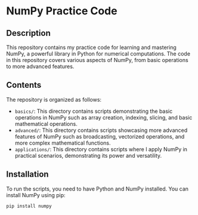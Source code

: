 # NumPy Practice Code

## Description
This repository contains my practice code for learning and mastering NumPy, a powerful library in Python for numerical computations. The code in this repository covers various aspects of NumPy, from basic operations to more advanced features.

## Contents
The repository is organized as follows:

- `basics/`: This directory contains scripts demonstrating the basic operations in NumPy such as array creation, indexing, slicing, and basic mathematical operations.
- `advanced/`: This directory contains scripts showcasing more advanced features of NumPy such as broadcasting, vectorized operations, and more complex mathematical functions.
- `applications/`: This directory contains scripts where I apply NumPy in practical scenarios, demonstrating its power and versatility.

## Installation
To run the scripts, you need to have Python and NumPy installed. You can install NumPy using pip:

```bash
pip install numpy

